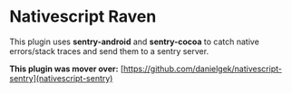 # Nativescript Raven
This plugin uses **sentry-android** and **sentry-cocoa** to catch native errors/stack traces and send them to a sentry server.

**This plugin was mover over:** [https://github.com/danielgek/nativescript-sentry](nativescript-sentry)

